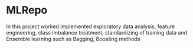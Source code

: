 # MLRepo
In this project worked implemented exploratory data analysis, feature engineering, class imbalance treatment, standardizing of  training data and Ensemble learning such as Bagging, Boosting methods
